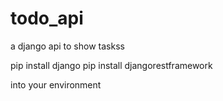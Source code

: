 # todo_api
a django api to show taskss

pip install django 
pip install djangorestframework

into your environment

